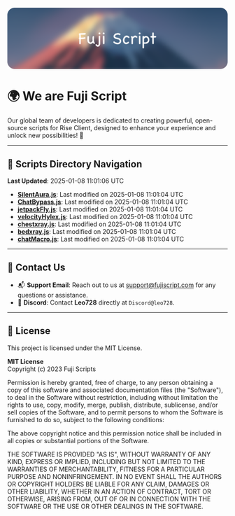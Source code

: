 ![Banner](.github/b.webp)

# 🌍 **We are Fuji Script**

Our global team of developers is dedicated to creating powerful, open-source scripts for Rise Client, designed to enhance your experience and unlock new possibilities! 🌟

---
<!-- SCRIPTS_NAVIGATION_START -->
## 📂 **Scripts Directory Navigation**

**Last Updated**: 2025-01-08 11:01:06 UTC

- **[SilentAura.js](scripts/SilentAura.js)**: Last modified on 2025-01-08 11:01:04 UTC
- **[ChatBypass.js](scripts/ChatBypass.js)**: Last modified on 2025-01-08 11:01:04 UTC
- **[jetpackFly.js](scripts/jetpackFly.js)**: Last modified on 2025-01-08 11:01:04 UTC
- **[velocityHylex.js](scripts/velocityHylex.js)**: Last modified on 2025-01-08 11:01:04 UTC
- **[chestxray.js](scripts/chestxray.js)**: Last modified on 2025-01-08 11:01:04 UTC
- **[bedxray.js](scripts/bedxray.js)**: Last modified on 2025-01-08 11:01:04 UTC
- **[chatMacro.js](scripts/chatMacro.js)**: Last modified on 2025-01-08 11:01:04 UTC

<!-- SCRIPTS_NAVIGATION_END -->

---

## 💬 **Contact Us**  
- 📬 **Support Email**: Reach out to us at [support@fujiscript.com](mailto:support@fujiscript.com) for any questions or assistance.  
- 💬 **Discord**: Contact **Leo728** directly at `Discord@leo728`.

---

## 📜 **License**

This project is licensed under the MIT License.  

**MIT License**  
Copyright (c) 2023 Fuji Scripts  

Permission is hereby granted, free of charge, to any person obtaining a copy of this software and associated documentation files (the "Software"), to deal in the Software without restriction, including without limitation the rights to use, copy, modify, merge, publish, distribute, sublicense, and/or sell copies of the Software, and to permit persons to whom the Software is furnished to do so, subject to the following conditions:  

The above copyright notice and this permission notice shall be included in all copies or substantial portions of the Software.  

THE SOFTWARE IS PROVIDED "AS IS", WITHOUT WARRANTY OF ANY KIND, EXPRESS OR IMPLIED, INCLUDING BUT NOT LIMITED TO THE WARRANTIES OF MERCHANTABILITY, FITNESS FOR A PARTICULAR PURPOSE AND NONINFRINGEMENT. IN NO EVENT SHALL THE AUTHORS OR COPYRIGHT HOLDERS BE LIABLE FOR ANY CLAIM, DAMAGES OR OTHER LIABILITY, WHETHER IN AN ACTION OF CONTRACT, TORT OR OTHERWISE, ARISING FROM, OUT OF OR IN CONNECTION WITH THE SOFTWARE OR THE USE OR OTHER DEALINGS IN THE SOFTWARE.  
